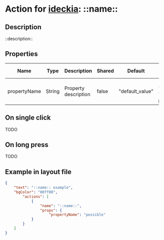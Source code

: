 # Action for [ideckia](https://ideckia.github.io/): ::name::

## Description

::description::

## Properties

| Name | Type | Description | Shared | Default | Possible values |
| ----- |----- | ----- | ----- | ----- | ----- |
| propertyName | String | Property description | false | "default_value" | ["possible", "values", "for the property"] |

## On single click

TODO

## On long press

TODO

## Example in layout file

```json
{
    "text": "::name:: example",
    "bgColor": "00ff00",
        "actions": [
            {
                "name": "::name::",
                "props": {
                    "propertyName": "possible"
            }
        }
    ]
}
```

